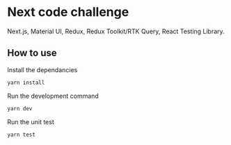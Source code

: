 # Next code challenge

Next.js, Material UI, Redux, Redux Toolkit/RTK Query, React Testing Library.

## How to use

Install the dependancies

```sh
yarn install
```

Run the development command

```sh
yarn dev
```

Run the unit test

```sh
yarn test
```
